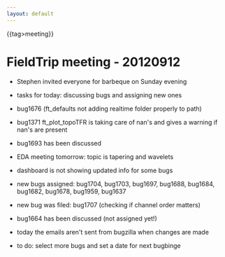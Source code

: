 ```yaml
---
layout: default
---
```


{{tag>meeting}}

# FieldTrip meeting - 20120912


*  Stephen invited everyone for barbeque on Sunday evening

*  tasks for today: discussing bugs and assigning new ones

*  bug1676 (ft_defaults not adding realtime folder properly to path)

*  bug1371 ft_plot_topoTFR is taking care of nan's and gives a warning if nan's are present

*  bug1693 has been discussed  

*  EDA meeting tomorrow: topic is tapering and wavelets

*  dashboard is not showing updated info for some bugs

*  new bugs assigned: bug1704, bug1703, bug1697, bug1688, bug1684, bug1682, bug1678, bug1959, bug1637 

*  new bug was filed: bug1707 (checking if channel order matters)

*  bug1664 has been discussed (not assigned yet!)

*  today the emails aren't sent from bugzilla when changes are made

*  to do: select more bugs and set a date for next bugbinge
